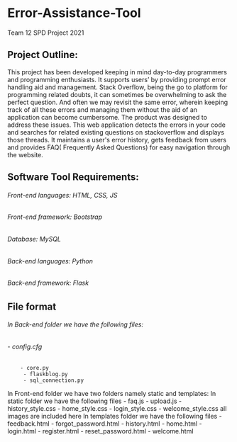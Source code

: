 # Error-Assistance-Tool
Team 12 SPD Project 2021

## Project Outline:    
This project has been developed keeping in mind day-to-day programmers and programming enthusiasts. It supports users’ by providing prompt error handling aid and management.
Stack Overflow, being the go to platform for programming related doubts, it can sometimes be overwhelming to ask the perfect question. And often we may revisit the same error, wherein keeping track of all these errors and managing them without the aid of an application can become cumbersome. The product was designed to address these issues.
This web application detects the errors in your code and searches for related existing questions on stackoverflow and displays those threads. It maintains a user's error history, gets feedback from users and provides FAQ( Frequently Asked Questions) for easy navigation through the website. 

## Software Tool Requirements:    
###### Front-end languages: HTML, CSS, JS  
###### Front-end framework: Bootstrap  

###### Database: MySQL  

###### Back-end languages: Python  
###### Back-end framework: Flask

## File format
###### In Back-end folder we have the following files:
######         - config.cfg
        - core.py
         - flaskblog.py
         - sql_connection.py
In Front-end folder we have two folders namely static and templates:
In static folder we have the following files
         - faq.js
         - upload.js
         - history_style.css
         - home_style.css
         - login_style.css
         - welcome_style.css
         all images are included here
In templates folder we have the following files
         - feedback.html
         - forgot_password.html
         - history.html
         - home.html
         - login.html
         - register.html
         - reset_password.html
         - welcome.html
            

